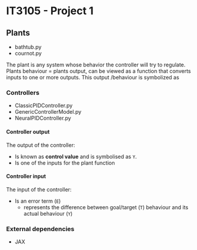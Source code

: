 # IT3105 - Project 1
## Plants
* bathtub.py
* cournot.py 

The plant is any system whose behavior the controller will try to regulate.
Plants behaviour = plants output, can be viewed as a function that converts inputs to one or more outputs. This output
/behaviour is symbolized as

### Controllers
* ClassicPIDController.py
* GenericControllerModel.py
* NeuralPIDController.py

#### Controller output
The output of the controller:
* Is known as **control value** and is symbolised as `Y`. 
* Is one of the inputs for the plant function

#### Controller input
The input of the controller:
* Is an error term (`E`) 
  * represents the difference between goal/target (`T`) behaviour and its actual behaviour (`Y`)

### External dependencies
* JAX

